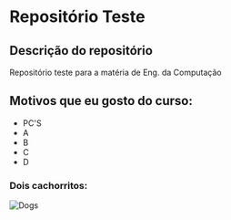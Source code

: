 # Repositório Teste
 
 ## Descrição do repositório
 
 Repositório teste para a matéria de Eng. da Computação

 ## Motivos que eu gosto do curso:
 * PC'S
 * A
 * B
 * C
 * D

 ### Dois cachorritos:

 ![Dogs](D:\Users\PICHAU\Pictures\Instagram\IMG_20191110_000809_017.jpg)
